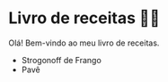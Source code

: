 
# Livro de receitas :man_cook:

Olá! Bem-vindo ao meu livro de receitas.

* Strogonoff de Frango
* Pavê
